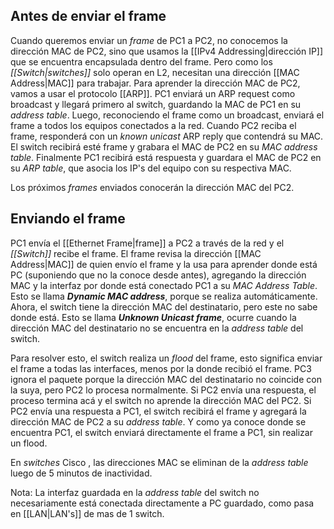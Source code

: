 
## Antes de enviar el frame

Cuando queremos enviar un *frame* de PC1 a PC2, no conocemos la dirección MAC de PC2, sino que usamos la [[IPv4 Addressing|dirección IP]] que se encuentra encapsulada dentro del frame. Pero como los *[[Switch|switches]]* solo operan en L2, necesitan una dirección [[MAC Address|MAC]] para trabajar.
Para aprender la dirección MAC de PC2, vamos a usar el protocolo [[ARP]]. PC1 enviará un ARP request como broadcast y llegará primero al switch, guardando la MAC de PC1 en su *address table*. Luego, reconociendo el frame como un broadcast, enviará el frame a todos los equipos conectados a la red.
Cuando PC2 reciba el frame, responderá con un *known unicast* ARP reply que contendrá su MAC. El switch recibirá esté frame y grabara el MAC de PC2 en su *MAC address table*.
Finalmente PC1 recibirá está respuesta y guardara el MAC de PC2 en su *ARP table*, que asocia los IP's del equipo con su respectiva MAC.

Los próximos *frames* enviados conocerán la dirección MAC del PC2.
## Enviando el frame

PC1 envía el [[Ethernet Frame|frame]] a PC2 a través de la red y el *[[Switch]]* recibe el frame. El frame revisa la dirección [[MAC Address|MAC]] de quien envío el frame y la usa para aprender donde está PC (suponiendo que no la conoce desde antes), agregando la dirección MAC y la interfaz por donde está conectado PC1 a su *MAC Address Table*. Esto se llama ***Dynamic MAC address***, porque se realiza automáticamente.
Ahora, el switch tiene la dirección MAC del destinatario, pero este no sabe donde está. Esto se llama ***Unknown Unicast frame***, ocurre cuando la dirección MAC del destinatario no se encuentra en la *address table* del switch.

Para resolver esto, el switch realiza un *flood* del frame, esto significa enviar el frame a todas las interfaces, menos por la donde recibió el frame. PC3 ignora el paquete porque la dirección MAC del destinatario no coincide con la suya, pero PC2 lo procesa normalmente. Si PC2 envía una respuesta, el proceso termina acá y el switch no aprende la dirección MAC del PC2.
Si PC2 envía una respuesta a PC1, el switch recibirá el frame y agregará la dirección MAC de PC2 a su *address table*. Y como ya conoce donde se encuentra PC1, el switch enviará directamente el frame a PC1, sin realizar un flood.

En *switches* Cisco , las direcciones MAC se eliminan de la *address table* luego de 5 minutos de inactividad.

Nota: La interfaz guardada en la *address table* del switch no necesariamente está conectada directamente a PC guardado, como pasa en [[LAN|LAN's]] de mas de 1 switch.